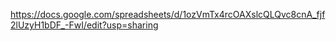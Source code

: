 https://docs.google.com/spreadsheets/d/1ozVmTx4rcOAXslcQLQvc8cnA_fjf2lUzyH1bDF_-FwI/edit?usp=sharing
